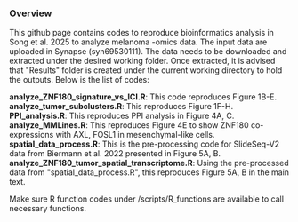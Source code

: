 ### Overview

This github page contains codes to reproduce bioinformatics analysis in Song et al. 2025 to analyze melanoma -omics data. The input data are uploaded in Synapse (syn69530111). The data needs to be downloaded and extracted under the desired working folder. Once extracted, it is advised that "Results" folder is created under the current working directory to hold the outputs. Below is the list of codes: 

**analyze_ZNF180_signature_vs_ICI.R**: This code reproduces Figure 1B-E. 
**analyze_tumor_subclusters.R**: This reproduces Figure 1F-H. 
**PPI_analysis.R**: This reproduces PPI analysis in Figure 4A, C. 
**analyze_MMLines.R**: This reproduces Figure 4E to show ZNF180 co-expressions with AXL, FOSL1 in mesenchymal-like cells. 
**spatial_data_process.R**: This is the pre-processing code for SlideSeq-V2 data from Biermann et al. 2022 presented in Figure 5A, B. 
**analyze_ZNF180_tumor_spatial_transcriptome.R**: Using the pre-processed data from "spatial_data_process.R", this reproduces Figure 5A, B in the main text.

Make sure R function codes under /scripts/R_functions are available to call necessary functions. 